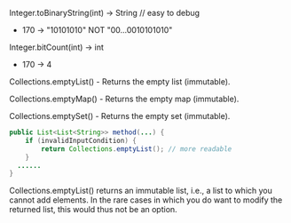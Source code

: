 Integer.toBinaryString(int) -> String // easy to debug
* 170 -> "10101010" NOT "00...0010101010"

Integer.bitCount(int) -> int 
* 170 -> 4

Collections.emptyList() - Returns the empty list (immutable).

Collections.emptyMap() - Returns the empty map (immutable).

Collections.emptySet() - Returns the empty set (immutable).

```java
public List<List<String>> method(...) {
	if (invalidInputCondition) {
		return Collections.emptyList(); // more readable
	}
  ......
}
```

Collections.emptyList() returns an immutable list, i.e., a list to which you cannot add elements.
In the rare cases in which you do want to modify the returned list, this would thus not be an option.

